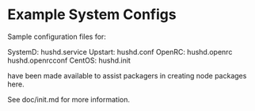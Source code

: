 # Example System Configs

Sample configuration files for:

SystemD: hushd.service
Upstart: hushd.conf
OpenRC:  hushd.openrc
         hushd.openrcconf
CentOS:  hushd.init

have been made available to assist packagers in creating node packages here.

See doc/init.md for more information.
